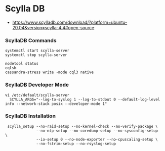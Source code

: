 Scylla DB
=========

* https://www.scylladb.com/download/?platform=ubuntu-20.04&version=scylla-4.4#open-source


### ScyllaDB Commands
```
systemctl start scylla-server
systemctl stop scylla-server

nodetool status
cqlsh
cassandra-stress write -mode cql3 native 
```

### ScyllaDB Developer Mode 
```
vi /etc/default/scylla-server
  SCYLLA_ARGS="--log-to-syslog 1 --log-to-stdout 0 --default-log-level info --network-stack posix --developer-mode 1"

```

### ScyllaDB Installation
```
 scylla_setup --no-raid-setup --no-kernel-check --no-verify-package \
              --no-ntp-setup --no-coredump-setup --no-sysconfig-setup \
              --io-setup 0 --no-node-exporter --no-cpuscaling-setup \
              --no-fstrim-setup --no-rsyslog-setup
```



